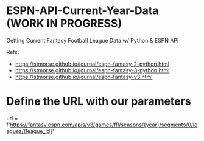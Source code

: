 # ESPN-API-Current-Year-Data (WORK IN PROGRESS)
Getting Current Fantasy Football League Data w/ Python &amp; ESPN API


Refs:

- https://stmorse.github.io/journal/espn-fantasy-2-python.html
- https://stmorse.github.io/journal/espn-fantasy-3-python.html
- https://stmorse.github.io/journal/espn-fantasy-v3.html

# Define the URL with our parameters
url = f'https://fantasy.espn.com/apis/v3/games/ffl/seasons/{year}/segments/0/leagues/{league_id}'
